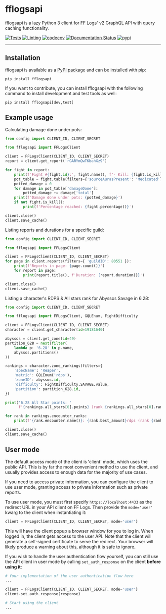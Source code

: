 # fflogsapi

fflogsapi is a lazy Python 3 client for [FF Logs](https://www.fflogs.com/)' v2 GraphQL API with query caching functionality.

[![Tests](https://github.com/halworsen/fflogsapi/actions/workflows/test.yml/badge.svg?branch=master)](https://github.com/halworsen/fflogsapi/actions/workflows/test.yml)
[![Linting](https://github.com/halworsen/fflogsapi/actions/workflows/lint.yml/badge.svg?branch=master)](https://github.com/halworsen/fflogsapi/actions/workflows/lint.yml)
[![codecov](https://codecov.io/gh/halworsen/fflogsapi/branch/master/graph/badge.svg?token=YTEGMDJOGL)](https://codecov.io/gh/halworsen/fflogsapi)
[![Documentation Status](https://readthedocs.org/projects/fflogsapi/badge/?version=latest)](https://fflogsapi.readthedocs.io/en/latest/?badge=latest)
[![pypi](https://shields.io/pypi/v/fflogsapi)](https://pypi.org/project/fflogsapi/)

---

## Installation

fflogsapi is available as a [PyPI package](https://pypi.org/project/fflogsapi/) and
can be installed with pip:

```shell
pip install fflogsapi
```

If you want to contribute, you can install fflogsapi with the following command
to install development and test tools as well:

```shell
pip install fflogsapi[dev,test]
```

## Example usage

Calculating damage done under pots:

```python
from config import CLIENT_ID, CLIENT_SECRET

from fflogsapi import FFLogsClient

client = FFLogsClient(CLIENT_ID, CLIENT_SECRET)
report = client.get_report('rGARYmQwTKbahXz9')

for fight in report:
    print(f'Fight #{fight.id}:', fight.name(), f'- Kill: {fight.is_kill()}')
    pot_table = fight.table(filters={'sourceAurasPresent': 'Medicated'})
    potted_damage = 0
    for damage in pot_table['damageDone']:
        potted_damage += damage['total']
    print(f'Damage done under pots: {potted_damage}')
    if not fight.is_kill():
        print(f'Percentage reached: {fight.percentage()}')

client.close()
client.save_cache()
```

Listing reports and durations for a specific guild:

```python
from config import CLIENT_ID, CLIENT_SECRET

from fflogsapi import FFLogsClient

client = FFLogsClient(CLIENT_ID, CLIENT_SECRET)
for page in client.reports(filters={ 'guildID': 80551 }):
    print(f'Reports in page: {page.count()}')
    for report in page:
        print(report.title(), f'Duration: {report.duration()}')

client.close()
client.save_cache()
```

Listing a character's RDPS & All stars rank for Abyssos Savage in 6.28:

```python
from config import CLIENT_ID, CLIENT_SECRET

from fflogsapi import FFLogsClient, GQLEnum, FightDifficulty

client = FFLogsClient(CLIENT_ID, CLIENT_SECRET)
character = client.get_character(id=19181640)

abyssos = client.get_zone(id=49)
partition_628 = next(filter(
    lambda p: '6.28' in p.name,
    abyssos.partitions()
))

rankings = character.zone_rankings(filters={
    'specName': 'Reaper',
    'metric': GQLEnum('rdps'),
    'zoneID': abyssos.id,
    'difficulty': FightDifficulty.SAVAGE.value,
    'partition': partition_628.id,
})

print('6.28 All Star points: '
      f'{rankings.all_stars[0].points} (rank {rankings.all_stars[0].rank})')

for rank in rankings.encounter_ranks:
    print(f'{rank.encounter.name()}: {rank.best_amount}rdps (rank {rank.all_stars.rank})')

client.close()
client.save_cache()
```

## User mode

The default access mode of the client is 'client' mode, which uses the public API. This is by far the most
convenient method to use the client, and usually provides access to enough data for the majority of
use cases.

If you need to access private information, you can configure the client to use user mode,
granting access to private information such as private reports.

To use user mode, you must first specify `https://localhost:4433` as the redirect URL in your API
client on FF Logs. Then provide the `mode='user'` kwarg to the client when instantiating it:

```python
client = FFLogsClient(CLIENT_ID, CLIENT_SECRET, mode='user')
```

This will have the client popup a browser window for you to log in. When logged in, the client gets
access to the user API. Note that the client will generate a self-signed certificate to serve
the redirect. Your browser will likely produce a warning about this, although it is safe to ignore.

If you wish to handle the user authentication flow yourself, you can still use the API client in
user mode by calling `set_auth_response` on the client **before using it**:

```python
# Your implementation of the user authentication flow here
...

client = FFLogsClient(CLIENT_ID, CLIENT_SECRET, mode='user')
client.set_auth_response(response)

# Start using the client
...
```
